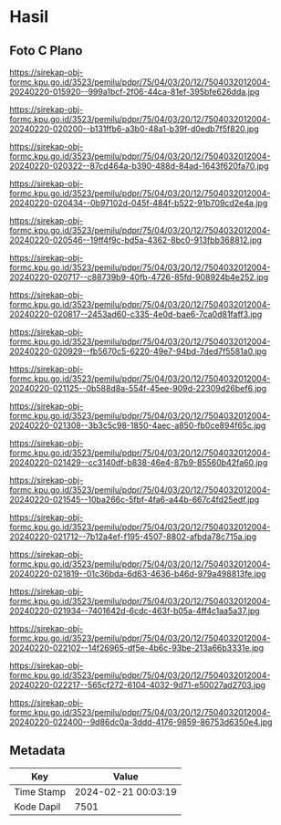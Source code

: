 # Hasil

## Foto C Plano

https://sirekap-obj-formc.kpu.go.id/3523/pemilu/pdpr/75/04/03/20/12/7504032012004-20240220-015920--999a1bcf-2f06-44ca-81ef-395bfe626dda.jpg

https://sirekap-obj-formc.kpu.go.id/3523/pemilu/pdpr/75/04/03/20/12/7504032012004-20240220-020200--b131ffb6-a3b0-48a1-b39f-d0edb7f5f820.jpg

https://sirekap-obj-formc.kpu.go.id/3523/pemilu/pdpr/75/04/03/20/12/7504032012004-20240220-020322--87cd464a-b390-488d-84ad-1643f620fa70.jpg

https://sirekap-obj-formc.kpu.go.id/3523/pemilu/pdpr/75/04/03/20/12/7504032012004-20240220-020434--0b97102d-045f-484f-b522-91b709cd2e4a.jpg

https://sirekap-obj-formc.kpu.go.id/3523/pemilu/pdpr/75/04/03/20/12/7504032012004-20240220-020546--19ff4f9c-bd5a-4362-8bc0-913fbb368812.jpg

https://sirekap-obj-formc.kpu.go.id/3523/pemilu/pdpr/75/04/03/20/12/7504032012004-20240220-020717--c88739b9-40fb-4726-85fd-908924b4e252.jpg

https://sirekap-obj-formc.kpu.go.id/3523/pemilu/pdpr/75/04/03/20/12/7504032012004-20240220-020817--2453ad60-c335-4e0d-bae6-7ca0d81faff3.jpg

https://sirekap-obj-formc.kpu.go.id/3523/pemilu/pdpr/75/04/03/20/12/7504032012004-20240220-020929--fb5670c5-6220-49e7-94bd-7ded7f5581a0.jpg

https://sirekap-obj-formc.kpu.go.id/3523/pemilu/pdpr/75/04/03/20/12/7504032012004-20240220-021125--0b588d8a-554f-45ee-909d-22309d26bef6.jpg

https://sirekap-obj-formc.kpu.go.id/3523/pemilu/pdpr/75/04/03/20/12/7504032012004-20240220-021308--3b3c5c98-1850-4aec-a850-fb0ce894f65c.jpg

https://sirekap-obj-formc.kpu.go.id/3523/pemilu/pdpr/75/04/03/20/12/7504032012004-20240220-021429--cc3140df-b838-46e4-87b9-85560b42fa60.jpg

https://sirekap-obj-formc.kpu.go.id/3523/pemilu/pdpr/75/04/03/20/12/7504032012004-20240220-021545--10ba266c-5fbf-4fa6-a44b-667c4fd25edf.jpg

https://sirekap-obj-formc.kpu.go.id/3523/pemilu/pdpr/75/04/03/20/12/7504032012004-20240220-021712--7b12a4ef-f195-4507-8802-afbda78c715a.jpg

https://sirekap-obj-formc.kpu.go.id/3523/pemilu/pdpr/75/04/03/20/12/7504032012004-20240220-021819--01c36bda-6d63-4636-b46d-979a498813fe.jpg

https://sirekap-obj-formc.kpu.go.id/3523/pemilu/pdpr/75/04/03/20/12/7504032012004-20240220-021934--7401642d-6cdc-463f-b05a-4ff4c1aa5a37.jpg

https://sirekap-obj-formc.kpu.go.id/3523/pemilu/pdpr/75/04/03/20/12/7504032012004-20240220-022102--14f26965-df5e-4b6c-93be-213a66b3331e.jpg

https://sirekap-obj-formc.kpu.go.id/3523/pemilu/pdpr/75/04/03/20/12/7504032012004-20240220-022217--565cf272-6104-4032-9d71-e50027ad2703.jpg

https://sirekap-obj-formc.kpu.go.id/3523/pemilu/pdpr/75/04/03/20/12/7504032012004-20240220-022400--9d86dc0a-3ddd-4176-9859-86753d6350e4.jpg


## Metadata

| Key        | Value               |
| ---------- | ------------------- |
| Time Stamp | 2024-02-21 00:03:19 |
| Kode Dapil | 7501                |



